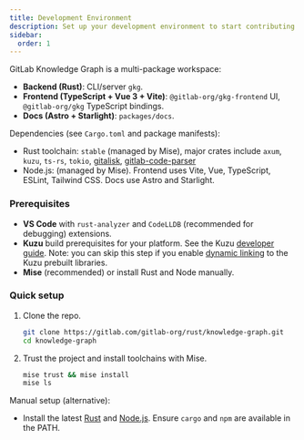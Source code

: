 ```yaml
---
title: Development Environment
description: Set up your development environment to start contributing to the project.
sidebar:
  order: 1
---
```


GitLab Knowledge Graph is a multi-package workspace:

- **Backend (Rust)**: CLI/server `gkg`.
- **Frontend (TypeScript + Vue 3 + Vite)**: `@gitlab-org/gkg-frontend` UI, `@gitlab-org/gkg` TypeScript bindings.
- **Docs (Astro + Starlight)**: `packages/docs`.

Dependencies (see `Cargo.toml` and package manifests):

- Rust toolchain: `stable` (managed by Mise), major crates include `axum`, `kuzu`, `ts-rs`, `tokio`,
  [gitalisk](https://gitlab.com/gitlab-org/rust/gitalisk), [gitlab-code-parser](https://gitlab.com/gitlab-org/rust/gitlab-code-parser)
- Node.js: (managed by Mise). Frontend uses Vite, Vue, TypeScript, ESLint, Tailwind CSS. Docs use Astro and Starlight.

### Prerequisites

- **VS Code** with `rust-analyzer` and `CodeLLDB` (recommended for debugging) extensions.
- **Kuzu** build prerequisites for your platform. See the Kuzu [developer guide](https://docs.kuzudb.com/developer-guide/).
  Note: you can skip this step if you enable [dynamic linking](/contribute/build#speed-up-your-builds) to the Kuzu prebuilt libraries.
- **Mise** (recommended) or install Rust and Node manually.

### Quick setup

1. Clone the repo.
   ```bash
   git clone https://gitlab.com/gitlab-org/rust/knowledge-graph.git
   cd knowledge-graph
   ```
2. Trust the project and install toolchains with Mise.
   ```bash
   mise trust && mise install
   mise ls
   ```

Manual setup (alternative):

- Install the latest [Rust](https://www.rust-lang.org/tools/install) and [Node.js](https://nodejs.org/).
  Ensure `cargo` and `npm` are available in the PATH.
